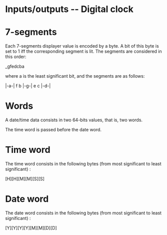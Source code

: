 # Inputs/outputs -- Digital clock

7-segments
====

Each 7-segments displayer value is encoded by a byte. A bit of this byte is
set to 1 iff the corresponding segment is lit. The segments are considered in
this order:

_gfedcba

where a is the least significant bit, and the segments are as follows:

|-a-|
f   b
|-g-|
e	c
|-d-|

Words
====

A date/time data consists in two 64-bits values, that is, two words.

The time word is passed before the date word.

Time word
====

The time word consists in the following bytes (from most significant to
least significant) :

[H][H][M][M][S][S]

Date word
====

The date word consists in the following bytes (from most significant to
least significant) :

[Y][Y][Y][Y][M][M][D][D]

